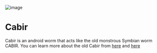 ![image](http://s6.postimg.org/4cw6ukt2p/45860_20110215164601.jpg)

# Cabir
Cabir is an android worm that acts like the old monstrous Symbian worm CABIR. You can learn more about the old Cabir from [here](https://en.wikipedia.org/wiki/Cabir_(computer_worm)) and [here](https://www.f-secure.com/v-descs/cabir.shtml)


